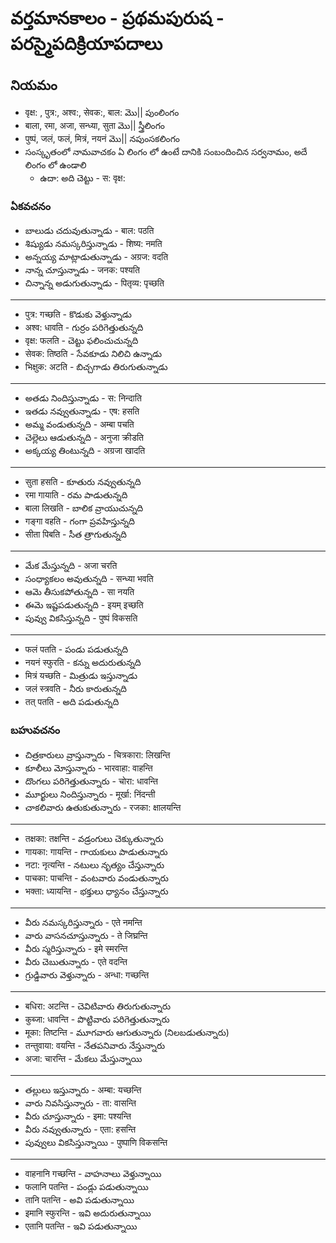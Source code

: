 # వర్తమానకాలం - ప్రథమపురుష - పరస్మైపదిక్రియాపదాలు 

## నియమం
- वृक्ष: , पुत्र:, अश्व:, सेवक:, बाल: మొ|| పుంలింగం 
- बाला, रमा, अजा, सन्ध्या, सुता మొ|| స్త్రీలింగం 
- पुष्पं, जलं, फलं, मित्रं, नयनं మొ|| నపుంసకలింగం 
- సంస్కృతంలో నామవాచకం ఏ లింగం లో ఉంటే దానికి సంబందించిన 
సర్వనామం, అదే లింగం లో ఉండాలి 
    - ఉదా: అది చెట్టు - स: वृक्ष:

### ఏకవచనం 

- బాలుడు చదువుతున్నాడు - बाल: पठति 
- శిష్యుడు నమస్కరిస్తున్నాడు - शिष्य: नमति 
- అన్నయ్య మాట్లాడుతున్నాడు - अग्रज: वदति 
- నాన్న చూస్తున్నాడు - जनक: पश्यति 
- చిన్నాన్న అడుగుతున్నాడు - पितृव्य: पृच्छति 
--------
- पुत्र: गच्छति - కొడుకు వెళ్తున్నాడు 
- अश्व: धावति - గుర్రం పరిగెత్తుతున్నది 
- वृक्ष: फलति - చెట్టు ఫలించుచున్నది 
- सेवक: तिष्ठति - సేవకూడు నిలిచి ఉన్నాడు 
- भिक्षुक: अटति - బిచ్చగాడు తిరుగుతున్నాడు 
--------
- అతడు నిందిస్తున్నాడు - स: निन्दाति 
- ఇతడు నవ్వుతున్నాడు - एष: हसति 
- అమ్మ వండుతున్నది - अम्बा पचति 
- చెల్లెలు ఆడుతున్నది - अनुजा क्रीडति 
- అక్కయ్య తింటున్నది - अग्रजा खादति 
--------
- सुता हसति - కూతురు నవ్వుతున్నది 
- रमा गायाति - రమ పాడుతున్నది 
- बाला लिखति - బాలిక వ్రాయుచున్నది 
- गङ्गा वहति - గంగా ప్రవహిస్తున్నది 
- सीता पिबति - సీత త్రాగుతున్నది 
-------
- మేక మేస్తున్నది - अजा चरति 
- సంధ్యాకలం అవుతున్నది - सन्ध्या भवति 
- ఆమె తీసుకపోతున్నది - सा नयति 
- ఈమె ఇష్టపడుతున్నది - इयम् इच्छति 
- పువ్వు వికసిస్తున్నది - पुष्पं विकसति 
-----
- फलं पतति - పండు పడుతున్నది 
- नयनं स्फुरति - కన్ను అదురుతున్నది 
- मित्रं यच्छति - మిత్రుడు ఇస్తున్నాడు 
- जलं स्त्रवति - నీరు కారుతున్నది 
- तत् पतति - అది పడుతున్నది     

### బహువచనం 
- చిత్రకారులు వ్రాస్తున్నారు - चित्रकारा: लिखन्ति 
- కూలీలు మోస్తున్నారు - भारवाहा: वाहन्ति 
- దొంగలు పరిగెత్తుతున్నారు - चोरा: धावन्ति 
- మూర్ఖులు నిందిస్తున్నారు - मूर्खा: निंदन्ती 
- చాకలివారు ఉతుకుతున్నారు - रजका: क्षालयन्ति 
-------
- तक्षका: तक्षन्ति - వడ్రంగులు చెక్కుతున్నారు 
- गायका: गायन्ति - గాయకులు పాడుతున్నారు 
- नटा: नृत्यन्ति - నటులు నృత్యం చేస్తున్నారు 
- पाचका: पाचन्ति - వంటవారు వండుతున్నారు 
- भक्ता: ध्यायन्ति - భక్తులు ధ్యానం చేస్తున్నారు 
-------
- వీరు నమస్కరిస్తున్నారు - एते नमन्ति
- వారు వాసనచూస్తున్నారు - ते जिघ्रन्ति 
- వీరు స్మరిస్తున్నారు - इमे स्मरन्ति
- వీరు చెబుతున్నారు - एते वदन्ति 
- గ్రుడ్డివారు వెళ్తున్నారు - अन्धा: गच्छन्ति 
--------
- बधिरा: अटन्ति - చెవిటివారు తిరుగుతున్నారు 
- कुब्जा: धावन्ति - పొట్టివారు పరిగెత్తుతున్నారు 
- मूका: तिष्टन्ति - మూగవారు ఆగుతున్నారు (నిలబడుతున్నారు)
- तन्तुवाया: वयन्ति - నేతపనివారు నేస్తున్నారు 
- अजा: चारन्ति - మేకలు మేస్తున్నాయి 
-------
- తల్లులు ఇస్తున్నారు - अम्बा: यच्छन्ति 
- వారు నివసిస్తున్నారు - ता: वासन्ति 
- వీరు చూస్తున్నారు - इमा: पश्यन्ति 
- వీరు నవ్వుతున్నారు - एता: हसन्ति 
- పువ్వులు వికసిస్తున్నాయి - पुष्पाणि विकसन्ति 
---------
- वाहनानि गच्छन्ति - వాహనాలు వెళ్తున్నాయి 
- फलानि पतन्ति - పండ్లు పడుతున్నాయి 
- तानि पतन्ति - అవి పడుతున్నాయి 
- इमानि स्फुरन्ति - ఇవి అదురుతున్నాయి 
- एतानि पतन्ति - ఇవి పడుతున్నాయి 